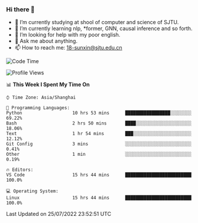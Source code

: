### Hi there 👋

<!--
**sunxin000/sunxin000** is a ✨ _special_ ✨ repository because its `README.md` (this file) appears on your GitHub profile.

Here are some ideas to get you started:

- 🔭 I’m currently working on ...
- 🌱 I’m currently learning ...
- 👯 I’m looking to collaborate on ...
- 🤔 I’m looking for help with ...
- 💬 Ask me about ...
- 📫 How to reach me: ...
- 😄 Pronouns: ...
- ⚡ Fun fact: ...
-->
- 🏫 I’m currently studying at shool of computer and science of SJTU.
- 🌱 I’m currently learning nlp, \*former, GNN, causal inference and so forth.
- 🤔 I’m looking for help with my poor english.
- 💬 Ask me about anything.
- 📫 How to reach me: 18-sunxin@sjtu.edu.cn
<!--START_SECTION:waka-->
![Code Time](http://img.shields.io/badge/Code%20Time-273%20hrs%2028%20mins-blue)

![Profile Views](http://img.shields.io/badge/Profile%20Views-3-blue)

📊 **This Week I Spent My Time On** 

```text
⌚︎ Time Zone: Asia/Shanghai

💬 Programming Languages: 
Python                   10 hrs 53 mins      █████████████████░░░░░░░░   69.22% 
Bash                     2 hrs 50 mins       ████░░░░░░░░░░░░░░░░░░░░░   18.06% 
Text                     1 hr 54 mins        ███░░░░░░░░░░░░░░░░░░░░░░   12.12% 
Git Config               3 mins              ░░░░░░░░░░░░░░░░░░░░░░░░░   0.41% 
Other                    1 min               ░░░░░░░░░░░░░░░░░░░░░░░░░   0.19%

🔥 Editors: 
VS Code                  15 hrs 44 mins      █████████████████████████   100.0%

💻 Operating System: 
Linux                    15 hrs 44 mins      █████████████████████████   100.0%

```


 Last Updated on 25/07/2022 23:52:51 UTC
<!--END_SECTION:waka-->
